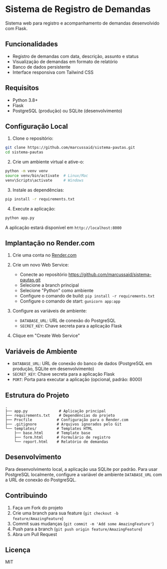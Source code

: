 # Sistema de Registro de Demandas

Sistema web para registro e acompanhamento de demandas desenvolvido com Flask.

## Funcionalidades

- Registro de demandas com data, descrição, assunto e status
- Visualização de demandas em formato de relatório
- Banco de dados persistente
- Interface responsiva com Tailwind CSS

## Requisitos

- Python 3.8+
- Flask
- PostgreSQL (produção) ou SQLite (desenvolvimento)

## Configuração Local

1. Clone o repositório:
```bash
git clone https://github.com/marcussaid/sistema-pautas.git
cd sistema-pautas
```

2. Crie um ambiente virtual e ative-o:
```bash
python -m venv venv
source venv/bin/activate  # Linux/Mac
venv\Scripts\activate     # Windows
```

3. Instale as dependências:
```bash
pip install -r requirements.txt
```

4. Execute a aplicação:
```bash
python app.py
```

A aplicação estará disponível em `http://localhost:8000`

## Implantação no Render.com

1. Crie uma conta no [Render.com](https://render.com)

2. Crie um novo Web Service:
   - Conecte ao repositório https://github.com/marcussaid/sistema-pautas.git
   - Selecione a branch principal
   - Selecione "Python" como ambiente
   - Configure o comando de build: `pip install -r requirements.txt`
   - Configure o comando de start: `gunicorn app:app`

3. Configure as variáveis de ambiente:
   - `DATABASE_URL`: URL de conexão do PostgreSQL
   - `SECRET_KEY`: Chave secreta para a aplicação Flask

4. Clique em "Create Web Service"

## Variáveis de Ambiente

- `DATABASE_URL`: URL de conexão do banco de dados (PostgreSQL em produção, SQLite em desenvolvimento)
- `SECRET_KEY`: Chave secreta para a aplicação Flask
- `PORT`: Porta para executar a aplicação (opcional, padrão: 8000)

## Estrutura do Projeto

```
.
├── app.py              # Aplicação principal
├── requirements.txt    # Dependências do projeto
├── Procfile           # Configuração para o Render.com
├── .gitignore         # Arquivos ignorados pelo Git
└── templates/         # Templates HTML
    ├── base.html      # Template base
    ├── form.html      # Formulário de registro
    └── report.html    # Relatório de demandas
```

## Desenvolvimento

Para desenvolvimento local, a aplicação usa SQLite por padrão. Para usar PostgreSQL localmente, configure a variável de ambiente `DATABASE_URL` com a URL de conexão do PostgreSQL.

## Contribuindo

1. Faça um Fork do projeto
2. Crie uma branch para sua feature (`git checkout -b feature/AmazingFeature`)
3. Commit suas mudanças (`git commit -m 'Add some AmazingFeature'`)
4. Push para a branch (`git push origin feature/AmazingFeature`)
5. Abra um Pull Request

## Licença

MIT
